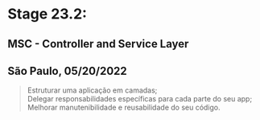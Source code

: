 # Stage 23.2:

## MSC - Controller and Service Layer
## São Paulo, 05/20/2022

> Estruturar uma aplicação em camadas;\
> Delegar responsabilidades específicas para cada parte do seu app;\
> Melhorar manutenibilidade e reusabilidade do seu código.